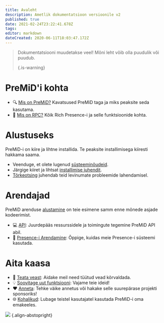 ```yaml
---
title: Avaleht
description: Ametlik dokumentatsioon versioonile v2
published: true
date: 2021-02-24T23:22:41.678Z
tags:
editor: markdown
dateCreated: 2020-06-11T18:03:47.172Z
---
```


> Dokumentatsiooni muudetakse veel! Mõni leht võib olla puudulik või puudub. 
> 
> {.is-warning}

# PreMiD'i kohta
- :mag: [Mis on PreMiD?](/about) Kavatsused PreMiD taga ja miks peaksite seda kasutama.
- :link: [Mis on RPC?](https://discordapp.com/rich-presence) Kõik Rich Presence-i ja selle funktsioonide kohta.

# Alustuseks

PreMiD-i on kiire ja lihtne installida. Te peaksite installimisega kiiresti hakkama saama.

- Veenduge, et olete lugenud [ süsteeminõudeid](/install/requirements).
- Järgige kiiret ja lihtsat [installimise juhendit](/install).
- [Tõrkeotsing](/troubleshooting) juhendab teid levinumate probleemide lahendamisel.

# Arendajad

PreMiD arenduse [alustamine](/dev) on teie esimene samm enne mõnede asjade kodeerimist.

- :computer: [API](/dev/api): Juurdepääs ressurssidele ja toimingute tegemine PreMiD API abil.
- :wrench: [Presence-i Arendamine](/dev/presence): Õppige, kuidas meie Presence-i süsteemi kasutada.

# Aita kaasa
- :bug: [Teata veast](https://github.com/PreMiD): Aidake meil need tüütud vead kõrvaldada.
- :bulb: [Soovitage uut funktsiooni](https://discord.premid.app/): Vajame teie ideid!
- :heart: [Anneta](https://www.patreon.com/Timeraa): Tehke väike annetus või hakake selle suurepärase projekti sponsoriks!
- :globe_with_meridians: [Kohalikud](https://translate.premid.app): Lubage teistel kasutajatel kasutada PreMiD-i oma emakeeles.

![](https://beta.premid.app/img/logo.2b414dc2.gif) {.align-abstopright}